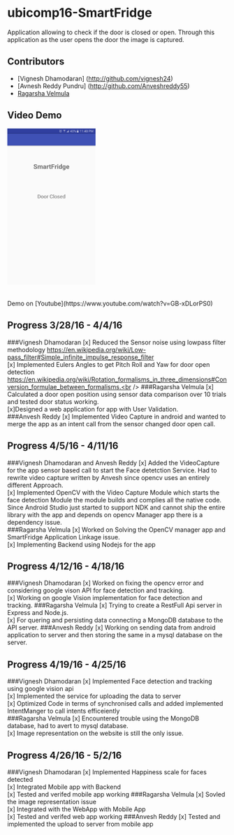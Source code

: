 # ubicomp16-SmartFridge

Application allowing to check if the door is closed or open. Through this application as the user opens the door the image is captured.



## Contributors
+ [Vignesh Dhamodaran] (http://github.com/vignesh24)<br />
+ [Avnesh Reddy Pundru] (http://github.com/Anveshreddy55) <br />
+ [Ragarsha Velmula](http://github.com/vragarsha) <br />

## Video Demo

<a href="https://www.youtube.com/watch?v=GB-xDLorPS0" target="_blank"><img src="ScreenShots/Mobile%20App/2016-05-04%2003.40.12.png" width="40%" height="40%"/></a>

<br />
Demo on [Youtube](https://www.youtube.com/watch?v=GB-xDLorPS0)<br />

## Progress 3/28/16 - 4/4/16
###Vignesh Dhamodaran
[x] Reduced the Sensor noise using lowpass filter methodology  https://en.wikipedia.org/wiki/Low-pass_filter#Simple_infinite_impulse_response_filter<br />
[x] Implemented Eulers Angles to get Pitch Roll and Yaw for door open detection https://en.wikipedia.org/wiki/Rotation_formalisms_in_three_dimensions#Conversion_formulae_between_formalisms.<br />
###Ragarsha Velmula
[x] Calculated a door open position using sensor data comparison over 10 trials and tested door status working.<br />
[x]Designed a web application for app with User Validation.<br />
###Anvesh Reddy 
[x] Implemented Video Capture in android and wanted to merge the app as an intent call from the sensor changed door open call.<br />

## Progress 4/5/16 - 4/11/16
###Vignesh Dhamodaran and Anvesh Reddy
[x] Added the VideoCapture for the app sensor based call to start the Face detetction Service. Had to rewrite video capture written by Anvesh since opencv uses an entirely different Approach.<br />
[x] Implemented OpenCV with the Video Capture Module which starts the face detection Module the module builds and complies all the native code. Since Android Studio just started to support NDK and cannot ship the entire library with the app and depends on opencv Manager app there is a dependency issue.<br />
###Ragarsha Velmula
[x] Worked on Solving the OpenCV manager app and SmartFridge Application Linkage issue.<br />
[x] Implementing Backend using Nodejs for the app<br />

## Progress 4/12/16 - 4/18/16
###Vignesh Dhamodaran 
[x] Worked on fixing the opencv error and considering google vison API for face detection and tracking. <br />
[x] Working on google Vision implementation for face detection and tracking.
###Ragarsha Velmula
[x] Trying to create a RestFull Api server in Express and Node.js. <br/>
[x] For quering and persisting data connecting a MongoDB database to the API server.
###Anvesh Reddy 
[x] Working on sending data from android application to server and then storing the same in a mysql database on the server.

## Progress 4/19/16 - 4/25/16
###Vignesh Dhamodaran 
[x] Implemented Face detection and tracking using google vision api <br/>
[x] Implemented the service for uploading the data to server <br/>
[x] Optimized Code in terms of synchronised calls and added implemented IntentManger to call intents efficeiently<br/>
###Ragarsha Velmula
[x] Encountered trouble using the MongoDB database, had to avert to mysql database. </br>
[x] Image representation on the website is still the only issue. 

## Progress 4/26/16 - 5/2/16
###Vignesh Dhamodaran 
[x] Implemented Happiness scale for faces detected <br />
[x] Integrated Mobile app with Backend <br />
[x] Tested and verifed mobile app working
###Ragarsha Velmula
[x] Sovled the image representation issue <br />
[x] Integrated with the WebApp with Mobile App <br />
[x] Tested and verifed web app working
###Anvesh Reddy 
[x] Tested and implemented the upload to server from mobile app

